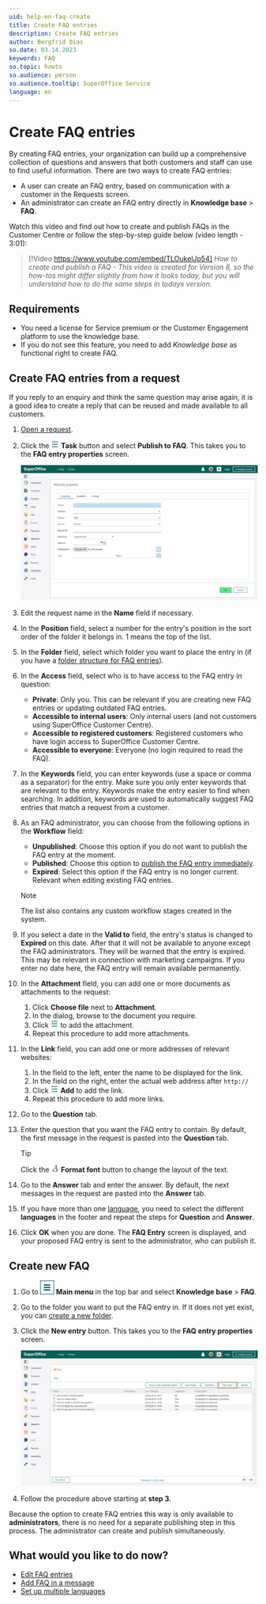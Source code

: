 ```yaml
---
uid: help-en-faq-create
title: Create FAQ entries
description: Create FAQ entries
author: Bergfrid Dias
so.date: 03.14.2023
keywords: FAQ
so.topic: howto
so.audience: person
so.audience.tooltip: SuperOffice Service
language: en
---
```


# Create FAQ entries

By creating FAQ entries, your organization can build up a comprehensive collection of questions and answers that both customers and staff can use to find useful information. There are two ways to create FAQ entries:

* A user can create an FAQ entry, based on communication with a customer in the Requests screen.
* An administrator can create an FAQ entry directly in **Knowledge base** > **FAQ**.

Watch this video and find out how to create and publish FAQs in the Customer Centre or follow the step-by-step guide below (video length - 3:01):

<!-- markdownlint-disable-next-line MD034 DOCSMD007 -->
> [!Video https://www.youtube.com/embed/TLOukelJp54]
*How to create and publish a FAQ - This video is created for Version 8, so the how-tos might differ slightly from how it looks today, but you will understand how to do the same steps in todays version.*

## Requirements

* You need a license for Service premium or the Customer Engagement platform to use the knowledge base.
* If you do not see this feature, you need to add *Knowledge base* as functional right to create FAQ.

## Create FAQ entries from a request

If you reply to an enquiry and think the same question may arise again, it is a good idea to create a reply that can be reused and made available to all customers.

1. [Open a request][1].

1. Click the ![icon][img1] **Task** button and select **Publish to FAQ**. This takes you to the **FAQ entry properties** screen.

   ![The FAQ entry properties screen -screenshot][img5]

1. Edit the request name in the **Name** field if necessary.

1. In the **Position** field, select a number for the entry's position in the sort order of the folder it belongs in. 1 means the top of the list.

1. In the **Folder** field, select which folder you want to place the entry in (if you have a [folder structure for FAQ entries][2]).

1. In the **Access** field, select who is to have access to the FAQ entry in question:

    * **Private**: Only you. This can be relevant if you are creating new FAQ entries or updating outdated FAQ entries.
    * **Accessible to internal users**: Only internal users (and not customers using SuperOffice Customer Centre).
    * **Accessible to registered customers**: Registered customers who have login access to SuperOffice Customer Centre.
    * **Accessible to everyone**: Everyone (no login required to read the FAQ).

1. In the **Keywords** field, you can enter keywords (use a space or comma as a separator) for the entry. Make sure you only enter keywords that are relevant to the entry. Keywords make the entry easier to find when searching. In addition, keywords are used to automatically suggest FAQ entries that match a request from a customer.

1. As an FAQ administrator, you can choose from the following options in the **Workflow** field:

    * **Unpublished**: Choose this option if you do not want to publish the FAQ entry at the moment.
    * **Published**: Choose this option to [publish the FAQ entry immediately][3].
    * **Expired**: Select this option if the FAQ entry is no longer current. Relevant when editing existing FAQ entries.

    > [!NOTE]
    > The list also contains any custom workflow stages created in the system.

1. If you select a date in the **Valid to** field, the entry's status is changed to **Expired** on this date. After that it will not be available to anyone except the FAQ administrators. They will be warned that the entry is expired. This may be relevant in connection with marketing campaigns. If you enter no date here, the FAQ entry will remain available permanently.

1. In the **Attachment** field, you can add one or more documents as attachments to the request:

    1. Click **Choose file** next to **Attachment**.
    2. In the dialog, browse to the document you require.
    3. Click ![icon][img1] to add the attachment.
    4. Repeat this procedure to add more attachments.

1. In the **Link** field, you can add one or more addresses of relevant websites:

    1. In the field to the left, enter the name to be displayed for the link.
    2. In the field on the right, enter the actual web address after `http://`
    3. Click ![icon][img1] **Add** to add the link.
    4. Repeat this procedure to add more links.

1. Go to the **Question** tab.

1. Enter the question that you want the FAQ entry to contain. By default, the first message in the request is pasted into the **Question** tab.

    > [!TIP]
    > Click the ![icon][img2] **Format font** button to change the layout of the text.

1. Go to the **Answer** tab and enter the answer. By default, the next messages in the request are pasted into the **Answer** tab.

1. If you have more than one [language][6], you need to select the different **languages** in the footer and repeat the steps for **Question** and **Answer**.

1. Click **OK** when you are done. The **FAQ Entry** screen is displayed, and your proposed FAQ entry is sent to the administrator, who can publish it.

## Create new FAQ

1. Go to ![icon][img4] **Main menu** in the top bar and select **Knowledge base** > **FAQ**.

1. Go to the folder you want to put the FAQ entry in. If it does not yet exist, you can [create a new folder][2].

1. Click the **New entry** button. This takes you to the **FAQ entry properties** screen.

    ![The FAQ screen -screenshot][img3]

1. Follow the procedure above starting at **step 3**.

Because the option to create FAQ entries this way is only available to **administrators**, there is no need for a separate publishing step in this process. The administrator can create and publish simultaneously.

## What would you like to do now?

* [Edit FAQ entries][4]
* [Add FAQ in a message][5]
* [Set up multiple languages][6]

<!-- Referenced links -->
[1]: ../../request/learn/index.md#open
[2]: manage-folders.md
[3]: publish.md
[4]: edit.md
[5]: add-to-request.md
[6]: ../../admin/options/learn/custlang/index.md

<!-- Referenced images -->
[img1]: ../../../media/icons/btn-menu.png
[img2]: ../../../media/icons/service/msg-toolbar.png
[img3]: media/create-publish-faq.png
[img4]: ../../../media/icons/main-menu.png
[img5]: media/faq-create.png
